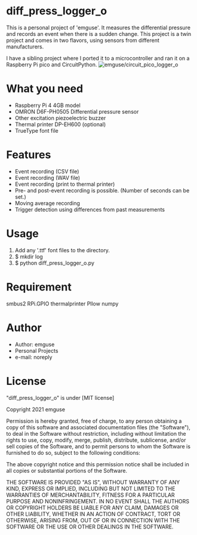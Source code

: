 # diff_press_logger_o

This is a personal project of 'emguse'.
It measures the differential pressure and records an event when there is a sudden change.
This project is a twin project and comes in two flavors, using sensors from different manufacturers.

I have a sibling project where I ported it to a microcontroller and ran it on a Raspberry Pi pico and CircuitPython.
![emguse/circuit_pico_logger_o](../circuit_pico_logger_o)

# What you need

- Raspberry Pi 4 4GB model
- OMRON D6F-PH0505 Differential pressure sensor 
- Other excitation piezoelectric buzzer
- Thermal printer DP-EH600 (optional)
- TrueType font file

# Features

- Event recording (CSV file)
- Event recording (WAV file)
- Event recording (print to thermal printer)
- Pre- and post-event recording is possible. (Number of seconds can be set.)
- Moving average recording
- Trigger detection using differences from past measurements

# Usage

1. Add any '.ttf' font files to the directory.
1. $ mkdir log
1. $ python diff_press_logger_o.py

# Requirement

smbus2
RPi.GPIO
thermalprinter
Pllow
numpy

# Author

- Author: emguse
- Personal Projects
- e-mail: noreply

# License

"diff_press_logger_o" is under [MIT license]

Copyright 2021 emguse

Permission is hereby granted, free of charge, to any person obtaining a copy of this software and associated documentation files (the "Software"), to deal in the Software without restriction, including without limitation the rights to use, copy, modify, merge, publish, distribute, sublicense, and/or sell copies of the Software, and to permit persons to whom the Software is furnished to do so, subject to the following conditions:

The above copyright notice and this permission notice shall be included in all copies or substantial portions of the Software.

THE SOFTWARE IS PROVIDED "AS IS", WITHOUT WARRANTY OF ANY KIND, EXPRESS OR IMPLIED, INCLUDING BUT NOT LIMITED TO THE WARRANTIES OF MERCHANTABILITY, FITNESS FOR A PARTICULAR PURPOSE AND NONINFRINGEMENT. IN NO EVENT SHALL THE AUTHORS OR COPYRIGHT HOLDERS BE LIABLE FOR ANY CLAIM, DAMAGES OR OTHER LIABILITY, WHETHER IN AN ACTION OF CONTRACT, TORT OR OTHERWISE, ARISING FROM, OUT OF OR IN CONNECTION WITH THE SOFTWARE OR THE USE OR OTHER DEALINGS IN THE SOFTWARE.